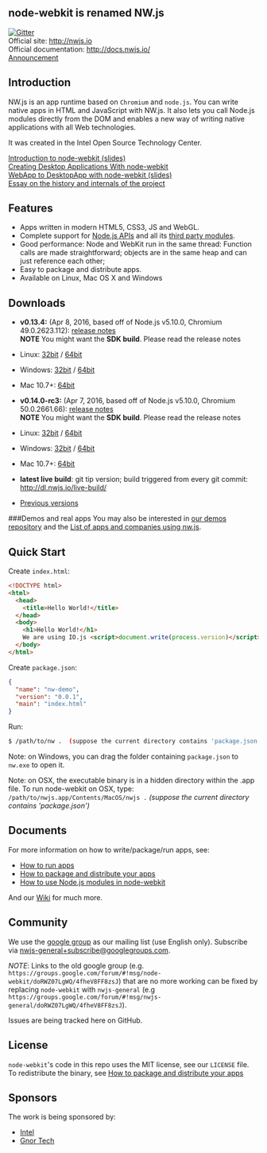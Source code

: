 ## node-webkit is renamed NW.js

[![Gitter](https://badges.gitter.im/Join%20Chat.svg)](https://gitter.im/nwjs/nw.js?utm_source=badge&utm_medium=badge&utm_campaign=pr-badge&utm_content=badge)  
Official site: http://nwjs.io  
Official documentation: http://docs.nwjs.io/  
[Announcement](https://groups.google.com/d/msg/nwjs-general/V1FhvfaFIzQ/720xKVd0jNkJ)  
## Introduction

NW.js is an app runtime based on `Chromium` and `node.js`. You can 
write native apps in HTML and JavaScript with NW.js. It also lets you
call Node.js modules directly from the DOM and enables a new way of writing
native applications with all Web technologies.

It was created in the Intel Open Source Technology Center.

[Introduction to node-webkit (slides)](https://speakerdeck.com/zcbenz/node-webkit-app-runtime-based-on-chromium-and-node-dot-js)   
[Creating Desktop Applications With node-webkit](https://strongloop.com/strongblog/creating-desktop-applications-with-node-webkit/)     
[WebApp to DesktopApp with node-webkit (slides)](http://oldgeeksguide.github.io/presentations/html5devconf2013/wtod.html)  
[Essay on the history and internals of the project](http://yedingding.com/2014/08/01/node-webkit-intro-en.html)

## Features

* Apps written in modern HTML5, CSS3, JS and WebGL.
* Complete support for [Node.js APIs](https://nodejs.org/api/) and all its [third party modules](https://www.npmjs.com/).
* Good performance: Node and WebKit run in the same thread: Function calls are made straightforward; objects are in the same heap and can just reference each other;
* Easy to package and distribute apps.
* Available on Linux, Mac OS X and Windows

## Downloads
* **v0.13.4:** (Apr 8, 2016, based off of Node.js v5.10.0, Chromium 49.0.2623.112): [release notes](http://nwjs.io/blog/v0.13.4/)  
 **NOTE** You might want the **SDK build**. Please read the release notes  
 * Linux: [32bit](http://dl.nwjs.io/v0.13.4/nwjs-v0.13.4-linux-ia32.tar.gz) / [64bit](http://dl.nwjs.io/v0.13.4/nwjs-v0.13.4-linux-x64.tar.gz)
 * Windows: [32bit](http://dl.nwjs.io/v0.13.4/nwjs-v0.13.4-win-ia32.zip) / [64bit](http://dl.nwjs.io/v0.13.4/nwjs-v0.13.4-win-x64.zip)
 * Mac 10.7+: [64bit](http://dl.nwjs.io/v0.13.4/nwjs-v0.13.4-osx-x64.zip)

* **v0.14.0-rc3:** (Apr 7, 2016, based off of Node.js v5.10.0, Chromium 50.0.2661.66): [release notes](http://nwjs.io/blog/v0.14.0-rc3/)  
 **NOTE** You might want the **SDK build**. Please read the release notes  
 * Linux: [32bit](http://dl.nwjs.io/v0.14.0-rc3/nwjs-v0.14.0-rc3-linux-ia32.tar.gz) / [64bit](http://dl.nwjs.io/v0.14.0-rc3/nwjs-v0.14.0-rc3-linux-x64.tar.gz)
 * Windows: [32bit](http://dl.nwjs.io/v0.14.0-rc3/nwjs-v0.14.0-rc3-win-ia32.zip) / [64bit](http://dl.nwjs.io/v0.14.0-rc3/nwjs-v0.14.0-rc3-win-x64.zip)
 * Mac 10.7+: [64bit](http://dl.nwjs.io/v0.14.0-rc3/nwjs-v0.14.0-rc3-osx-x64.zip)

* **latest live build**: git tip version; build triggered from every git commit: http://dl.nwjs.io/live-build/

* [Previous versions](https://github.com/nwjs/nw.js/wiki/Downloads-of-old-versions)

###Demos and real apps
You may also be interested in [our demos repository](https://github.com/zcbenz/nw-sample-apps) and the [List of apps and companies using nw.js](https://github.com/nwjs/nw.js/wiki/List-of-apps-and-companies-using-nw.js).

## Quick Start

Create `index.html`:

```html
<!DOCTYPE html>
<html>
  <head>
    <title>Hello World!</title>
  </head>
  <body>
    <h1>Hello World!</h1>
    We are using IO.js <script>document.write(process.version)</script>.
  </body>
</html>
```

Create `package.json`:

```json
{
  "name": "nw-demo",
  "version": "0.0.1",
  "main": "index.html"
}
```

Run:  
```bash
$ /path/to/nw .  (suppose the current directory contains 'package.json')
```

Note: on Windows, you can drag the folder containing `package.json` to `nw.exe` to open it.

Note: on OSX, the executable binary is in a hidden directory within the .app file. To run node-webkit on OSX, type:  
`/path/to/nwjs.app/Contents/MacOS/nwjs .` *(suppose the current directory contains 'package.json')*   

## Documents

For more information on how to write/package/run apps, see:

* [How to run apps](https://github.com/nwjs/nw.js/wiki/How-to-run-apps)
* [How to package and distribute your apps](https://github.com/nwjs/nw.js/wiki/How-to-package-and-distribute-your-apps)
* [How to use Node.js modules in node-webkit](https://github.com/nwjs/nw.js/wiki/Using-Node-modules)

And our [Wiki](https://github.com/nwjs/nw.js/wiki) for much more.

## Community

We use the [google group](https://groups.google.com/d/forum/nwjs-general) as
our mailing list (use English only). Subscribe via [nwjs-general+subscribe@googlegroups.com](mailto:nwjs-general+subscribe@googlegroups.com).

*NOTE*: Links to the old google group (e.g. `https://groups.google.com/forum/#!msg/node-webkit/doRWZ07LgWQ/4fheV8FF8zsJ`) that are no more working can be fixed by replacing `node-webkit` with `nwjs-general` (e.g `https://groups.google.com/forum/#!msg/nwjs-general/doRWZ07LgWQ/4fheV8FF8zsJ`).

Issues are being tracked here on GitHub.

## License

`node-webkit`'s code in this repo uses the MIT license, see our `LICENSE` file. To redistribute the binary, see [How to package and distribute your apps](https://github.com/nwjs/nw.js/wiki/How-to-package-and-distribute-your-apps)

## Sponsors

The work is being sponsored by:  
* [Intel](http://www.intel.com/content/www/us/en/homepage.html)
* [Gnor Tech](http://gnor.net)
